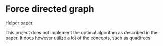 # Force directed graph

[Helper paper](https://www.researchgate.net/profile/Yifan-Hu-25/publication/235633159_Efficient_and_High_Quality_Force-Directed_Graph_Drawing/links/09e4151214090597a4000000/Efficient-and-High-Quality-Force-Directed-Graph-Drawing.pdf?origin=publication_detail&_tp=eyJjb250ZXh0Ijp7ImZpcnN0UGFnZSI6InB1YmxpY2F0aW9uIiwicGFnZSI6InB1YmxpY2F0aW9uRhttps://www.researchgate.net/profile/Yifan-Hu-25/publication/235633159_Efficient_and_High_Quality_Force-Directed_Graph_Drawing/links/09e4151214090597a4000000/Efficient-and-High-Quality-Force-Directed-Graph-Drawing.pdf?origin=publication_detail&_tp=eyJjb250ZXh0Ijp7ImZpcnN0UGFnZSI6InB1YmxpY2F0aW9uIiwicGFnZSI6InB1YmxpY2F0aWhttps://www.researchgate.net/profile/Yifan-Hu-25/publication/235633159_Efficient_and_High_Quality_Force-Directed_Graph_Drawing/links/09e4151214090597a4000000/Efficient-and-High-Quality-Force-Directed-Graph-Drawing.pdf?origin=publication_detail&_tp=eyJjb250ZXh0Ijp7ImZpcnN0UGFnZSI6InB1YmxpY2F0aW9uIiwicGFnZSI6InB1YmxpY2F0aW9uRG93bmxvYWQiLCJwcmV2aW91c1BhZ2UiOiJwdWJsahttps://www.researchgate.net/profile/Yifan-Hu-25/publication/235633159_Efficient_and_High_Quality_Force-Directed_Graph_Drawing/links/09e4151214090597a4000000/Efficient-and-High-Quality-Force-Directed-Graph-Drawing.pdf?origin=publication_detail&_tp=eyJjb250ZXh0Ijp7ImZpcnN0UGFnZSI6InB1YmxpY2F0aW9uIiwicGFnZSI6InB1YmxpY2F0aW9uRG93bmxvYWQiLCJwcmV2aW91c1BhZ2UiOiJwdWJsaWNhdGlvbiJ9fQ)

This project does not implement the optimal algorithm as described in the paper. It does however utilize a lot of the concepts, such as quadtrees.
